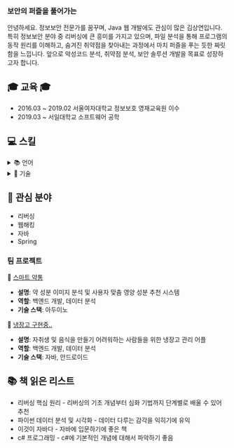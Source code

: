 <h3 class="heading-element" dir="auto">보안의 퍼즐을 풀어가는</h3>
안녕하세요. 정보보안 전문가를 꿈꾸며, Java 웹 개발에도 관심이 많은 김상연입니다.  
특히 정보보안 분야 중 리버싱에 큰 흥미를 가지고 있으며,  
파일 분석을 통해 프로그램의 동작 원리를 이해하고, 숨겨진 취약점을 찾아내는 과정에서 마치 퍼즐을 푸는 듯한 짜릿함을 느낍니다.  
앞으로 악성코드 분석, 취약점 분석, 보안 솔루션 개발을 목표로 성장하고자 합니다.


## 🎓 교육 🎓
* 2016.03 ~ 2019.02 서울여자대학교 정보보호 영재교육원 이수
* 2019.03 ~ 서일대학교 소프트웨어 공학

## 💻 스킬
<details>
<summary>📚 언어</summary>

<details>
<summary>☕ Java</summary>

- [Java 정리](https://velog.io/@m0ng/Java-%EC%A0%95%EB%A6%AC)
- [Java 생성자](https://velog.io/@m0ng/Java-Note-%EC%83%9D%EC%84%B1%EC%9E%90)
- [Java 메소드 오버로딩/오버라이딩 정리](https://velog.io/@m0ng/Java-%ED%95%99%EC%8A%B5%EB%85%B8%ED%8A%B8-%EB%A9%94%EC%86%8C%EB%93%9C-%EC%98%A4%EB%B2%84%EB%A1%9C%EB%94%A9)

</details>

<details>
<summary>🟣 C#</summary>

- [C# 기본 문법](https://velog.io/@m0ng/posts)
- [WinForm 예제](https://velog.io/@m0ng/posts)

</details>

<details>
<summary>⚙ Assembly</summary>

- [리버싱 - 어셈블리 기초](https://velog.io/@m0ng/%EC%96%B4%EC%85%88%EB%B8%94%EB%A6%AC%EC%96%B4-%EC%A3%BC%EC%9A%94-%EB%AA%85%EB%A0%B9%EC%96%B4-%EC%A0%95%EB%A6%AC)
- [리버싱 - DreamHack 풀이](https://velog.io/@m0ng/DreamHack-rev-basic-2)

</details>

</details> <!-- ✅ 이거 안 닫아줘서 문제가 생긴 거야 -->


<details>
<summary>🧰 기술</summary><br>

<div style="margin-left: 30rem">

<details>
<summary>🛠️ IDA</summary>

- [IDA 설치 및 기본 사용법](https://velog.io/@m0ng/ida-basic)
- [IDA로 함수 분석하는 법](https://velog.io/@m0ng/Dreamhack-rev-basic-3)

</details>

<details>
<summary>🧪 Burp Suite</summary>

- [Burp Suite 기본 세팅](https://velog.io/@m0ng/burp-basic)
- [인터셉트와 리퀘스트 분석](https://velog.io/@m0ng/burp-intercept)

</details>

<details>
<summary>🌐 Wireshark</summary>

- [Wireshark 필터링 기초](https://velog.io/@m0ng/wireshark-filter)
- [패킷 캡처 및 분석 실습](https://velog.io/@m0ng/wireshark-practice)

</details>

<details>
<summary>🌱 Spring</summary>

- [Spring 기초 입문](https://velog.io/@m0ng/spring-basic)
- [의존성 주입(DI)과 컨테이너](https://velog.io/@m0ng/spring-di)

</details>
</div>
</details>


## 🔎 관심 분야
* 리버싱
* 웹해킹
* 자바
* Spring

### 팀 프로젝트
💊 [스마트 약통](https://velog.io/@m0ng/spring-basic)
- **설명**: 약 성분 이미지 분석 및 사용자 맞춤 영양 성분 추천 시스템
- **역할**: 백엔드 개발, 데이터 분석
- **기술 스택**: 아두이노

🔎 [냉장고 구현중..](https://velog.io/@m0ng/spring-basic)
- **설명**: 자취생 및 음식을 만들기 어려워하는 사람들을 위한 냉장고 관리 어플
- **역할**: 백엔드 개발, 데이터 분석
- **기술 스택**: 자바, 안드로이드

## 📚 책 읽은 리스트
* 리버싱 핵심 원리 - 리버싱의 기초 개념부터 심화 기법까지 단계별로 배울 수 있어 추천
* 파이썬 데이터 분석 및 시각화 - 데이터 다루는 감각을 익히기에 유익
* 이것이 자바다 - 자바에 입문하기에 좋은 책
* c# 프로그래밍 - c#에 기본적인 개념에 대해서 파악하기 좋음

